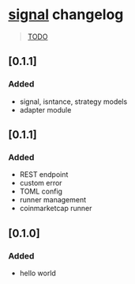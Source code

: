 # [signal](./README.md) changelog
> [TODO](./src/README.md)

## [0.1.1]
### Added
- signal, isntance, strategy models
- adapter module

## [0.1.1]
### Added
- REST endpoint
- custom error
- TOML config
- runner management
- coinmarketcap runner

## [0.1.0]
### Added
- hello world